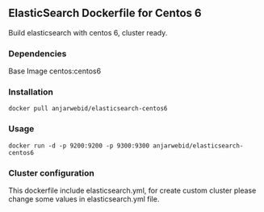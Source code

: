## ElasticSearch Dockerfile for Centos 6

Build elasticsearch with centos 6, cluster ready.

### Dependencies
Base Image
centos:centos6

### Installation
	docker pull anjarwebid/elasticsearch-centos6

### Usage
    docker run -d -p 9200:9200 -p 9300:9300 anjarwebid/elasticsearch-centos6
    
### Cluster configuration
This dockerfile include elasticsearch.yml, for create custom cluster please change some values in elasticsearch.yml file.
